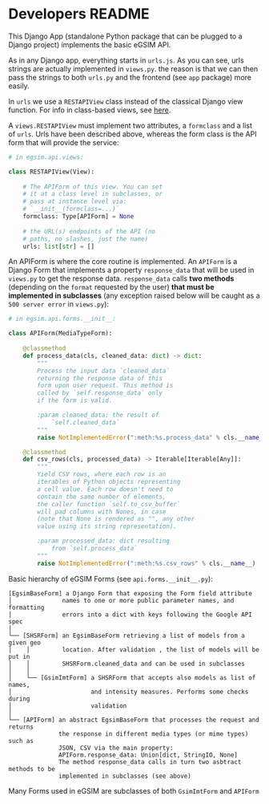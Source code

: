 # Developers README

This Django App (standalone Python package that can
be plugged to a Django project) implements the basic eGSIM API.

As in any Django app, everything starts in `urls.js`. As you can 
see, urls strings are actually implemented in `views.py`. the reason
is that we can then pass the strings to both `urls.py` and the
frontend (see `app` package) more easily.

In `urls` we use a `RESTAPIView` class instead of the classical
Django view function. For info in class-based views, see [here](
https://docs.djangoproject.com/en/stable/topics/class-based-views/).

A `views.RESTAPIView` must implement two attributes, a `formclass` and
a list of `urls`. Urls have been described above, whereas the 
form class is the API form that will provide the service:
```python
# in egsim.api.views:

class RESTAPIView(View):
    
    # The APIForm of this view. You can set 
    # it at a class level in subclasses, or
    # pass at instance level via: 
    # `__init__(formclass=...)`
    formclass: Type[APIForm] = None
    
    # the URL(s) endpoints of the API (no 
    # paths, no slashes, just the name)
    urls: list[str] = []
```

An APIForm is where the core routine is implemented. An `APIForm` is a Django
Form that implements a property `response_data` that will be used in `views.py` 
to get the response data. `response_data` calls **two methods** (depending on 
the `format` requested by the user) **that must be implemented in subclasses**
(any exception raised below will be caught as a `500 server error` in 
`views.py`):

```python
# in egsim.api.forms.__init__:

class APIForm(MediaTypeForm):
    
    @classmethod
    def process_data(cls, cleaned_data: dict) -> dict:
        """
        Process the input data `cleaned_data` 
        returning the response data of this 
        form upon user request. This method is 
        called by `self.response_data` only 
        if the form is valid.

        :param cleaned_data: the result of 
            `self.cleaned_data`
        """
        raise NotImplementedError(":meth:%s.process_data" % cls.__name__)

    @classmethod
    def csv_rows(cls, processed_data) -> Iterable[Iterable[Any]]:
        """
        Yield CSV rows, where each row is an 
        iterables of Python objects representing 
        a cell value. Each row doesn't need to 
        contain the same number of elements, 
        the caller function `self.to_csv_buffer` 
        will pad columns with Nones, in case 
        (note that None is rendered as "", any other
        value using its string representation).

        :param processed_data: dict resulting 
            from `self.process_data`
        """
        raise NotImplementedError(":meth:%s.csv_rows" % cls.__name__)
```

Basic hierarchy of eGSIM Forms (see `api.forms.__init__.py`):

```
[EgsimBaseForm] a Django Form that exposing the Form field attribute 
│              names to one or more public parameter names, and formatting 
│              errors into a dict with keys following the Google API spec
│
└── [SHSRForm] an EgsimBaseForm retrieving a list of models from a given geo
│    │         location. After validation , the list of models will be put in 
│    │         SHSRForm.cleaned_data and can be used in subclasses
│    │   
│    └── [GsimImtForm] a SHSRForm that accepts also models as list of names,
│                      and intensity measures. Performs some checks during 
│                      validation
│    
└── [APIForm] an abstract EgsimBaseForm that processes the request and returns
              the response in different media types (or mime types) such as 
              JSON, CSV via the main property:
              APIForm.response_data: Union[dict, StringIO, None]
              The method response_data calls in turn two asbtract methods to be
              implemented in subclasses (see above) 
```

Many Forms used in eGSIM are subclasses of both 
`GsimImtForm` and `APIForm`
